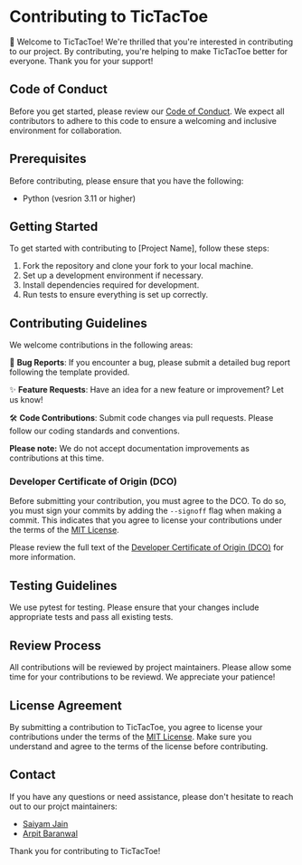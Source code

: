 # Contributing to TicTacToe  

👋 Welcome to TicTacToe! We're thrilled that you're interested in contributing to our project. By contributing, you're helping to make TicTacToe better for everyone. Thank you for your support!

## Code of Conduct

Before you get started, please review our [Code of Conduct](./CODE_OF_CONDUCT.md). We expect all contributors to adhere to this code to ensure a welcoming and inclusive environment for collaboration.

## Prerequisites

Before contributing, please ensure that you have the following:

- Python (vesrion 3.11 or higher)

## Getting Started

To get started with contributing to [Project Name], follow these steps:

1. Fork the repository and clone your fork to your local machine.
2. Set up a development environment if necessary.
3. Install dependencies required for development.
4. Run tests to ensure everything is set up correctly.

## Contributing Guidelines

We welcome contributions in the following areas:

🐛 **Bug Reports**: If you encounter a bug, please submit a detailed bug report following the template provided.

✨ **Feature Requests**: Have an idea for a new feature or improvement? Let us know!

🛠️ **Code Contributions**: Submit code changes via pull requests. Please follow our coding standards and conventions.

**Please note:** We do not accept documentation improvements as contributions at this time.

### Developer Certificate of Origin (DCO)

Before submitting your contribution, you must agree to the DCO. To do so, you must sign your commits by adding the `--signoff` flag when making a commit. This indicates that you agree to license your contributions under the terms of the [MIT License](./LICENSE).

Please review the full text of the [Developer Certificate of Origin (DCO)](./DCO.txt) for more information.

## Testing Guidelines

We use pytest for testing. Please ensure that your changes include appropriate tests and pass all existing tests.

## Review Process

All contributions will be reviewed by project maintainers. Please allow some time for your contributions to be reviewd. We appreciate your patience!

## License Agreement

By submitting a contribution to TicTacToe, you agree to license your contributions under the terms of the [MIT License](./LICENSE). Make sure you understand and agree to the terms of the license before contributing.

## Contact

If you have any questions or need assistance, please don't hesitate to reach out to our projct maintainers:

- [Saiyam Jain](saiyamsandhir@gmail.com)
- [Arpit Baranwal](arpitbaranwal05@gmail.com)

Thank you for contributing to TicTacToe!  
